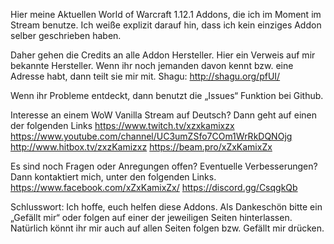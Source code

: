 Hier meine Aktuellen World of Warcraft 1.12.1 Addons, die ich im Moment im Stream benutze.
Ich weiße explizit darauf hin, dass ich kein einziges Addon selber geschrieben haben.


Daher gehen die Credits an alle Addon Hersteller.
Hier ein Verweis auf mir bekannte Hersteller. Wenn ihr noch jemanden davon kennt bzw. eine Adresse habt, dann teilt sie mir mit.
Shagu: http://shagu.org/pfUI/


Wenn ihr Probleme entdeckt, dann benutzt die „Issues“ Funktion bei Github.


Interesse an einem WoW Vanilla Stream auf Deutsch? Dann geht auf einen der folgenden Links
https://www.twitch.tv/xzxkamixzx
https://www.youtube.com/channel/UC3umZSfo7COm1WrRkDQNOjg
http://www.hitbox.tv/zxzKamizxz
https://beam.pro/xZxKamixZx


Es sind noch Fragen oder Anregungen offen? Eventuelle Verbesserungen? Dann kontaktiert mich, unter den folgenden Links.
https://www.facebook.com/xZxKamixZx/
https://discord.gg/CsqgkQb


Schlusswort: Ich hoffe, euch helfen diese Addons. Als Dankeschön bitte ein „Gefällt mir“ oder folgen auf einer der jeweiligen Seiten hinterlassen. Natürlich könnt ihr mir auch auf allen Seiten folgen bzw. Gefällt mir drücken.
